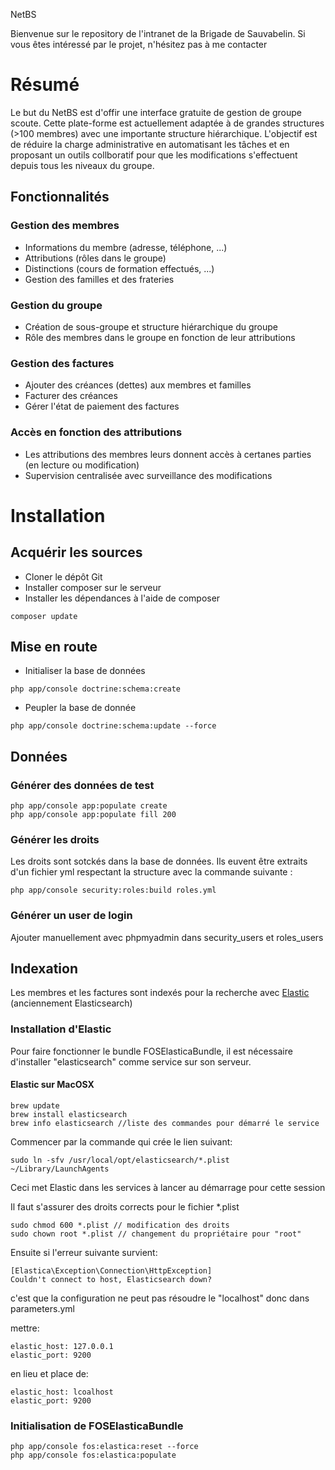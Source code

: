 NetBS

Bienvenue sur le repository de l'intranet de la Brigade de Sauvabelin.
Si vous êtes intéressé par le projet, n'hésitez pas à me contacter

# Résumé
Le but du NetBS est d'offir une interface gratuite de gestion de groupe scoute. Cette plate-forme est actuellement adaptée à de grandes structures (>100 membres) avec une importante structure hiérarchique. L'objectif est de réduire la charge administrative en automatisant les tâches et en proposant un outils collboratif pour que les modifications s'effectuent depuis tous les niveaux du groupe.

## Fonctionnalités
### Gestion des membres
* Informations du membre (adresse, téléphone, ...)
* Attributions (rôles dans le groupe)
* Distinctions (cours de formation effectués, ...)
* Gestion des familles et des frateries

### Gestion du groupe
* Création de sous-groupe et structure hiérarchique du groupe
* Rôle des membres dans le groupe en fonction de leur attributions

### Gestion des factures
* Ajouter des créances (dettes) aux membres et familles
* Facturer des créances
* Gérer l'état de paiement des factures

### Accès en fonction des attributions
* Les attributions des membres leurs donnent accès à certanes parties (en lecture ou modification)
* Supervision centralisée avec surveillance des modifications


# Installation
## Acquérir les sources
* Cloner le dépôt Git
* Installer composer sur le serveur
* Installer les dépendances à l'aide de composer
```
composer update
```


## Mise en route
* Initialiser la base de données
```
php app/console doctrine:schema:create
```
* Peupler la base de donnée
```
php app/console doctrine:schema:update --force
```

## Données
### Générer des données de test
```
php app/console app:populate create
php app/console app:populate fill 200
```
### Générer les droits
Les droits sont sotckés dans la base de données. Ils euvent être extraits d'un fichier yml respectant la structure avec la commande suivante :
```
php app/console security:roles:build roles.yml
```
### Générer un user de login
Ajouter manuellement avec phpmyadmin dans security_users et roles_users



## Indexation

Les membres et les factures sont indexés pour la recherche avec [Elastic](https://www.elastic.co/) (anciennement Elasticsearch)

### Installation d'Elastic

Pour faire fonctionner le bundle FOSElasticaBundle, il est nécessaire d'installer "elasticsearch" comme service sur son serveur.

#### Elastic sur MacOSX
```
brew update
brew install elasticsearch
brew info elasticsearch //liste des commandes pour démarré le service
```
Commencer par la commande qui crée le lien suivant:
```
sudo ln -sfv /usr/local/opt/elasticsearch/*.plist ~/Library/LaunchAgents
```
Ceci met Elastic dans les services à lancer au démarrage pour cette session

Il faut s'assurer des droits corrects pour le fichier *.plist

```
sudo chmod 600 *.plist // modification des droits
sudo chown root *.plist // changement du propriétaire pour "root"
```
Ensuite si l'erreur suivante survient: 
```
[Elastica\Exception\Connection\HttpException]  
Couldn't connect to host, Elasticsearch down? 
```
c'est que la configuration ne peut pas résoudre le "localhost" donc dans parameters.yml

mettre:
```
elastic_host: 127.0.0.1
elastic_port: 9200
```
en lieu et place de:
```
elastic_host: lcoalhost
elastic_port: 9200
```
### Initialisation de FOSElasticaBundle

```
php app/console fos:elastica:reset --force
php app/console fos:elastica:populate
```

